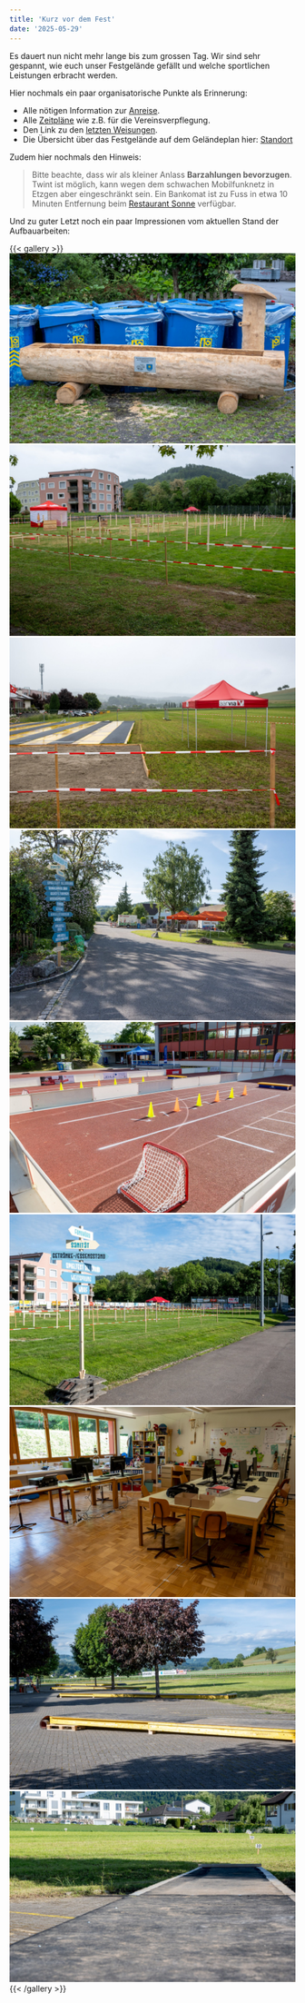 ```yaml
---
title: 'Kurz vor dem Fest'
date: '2025-05-29'
---
```


Es dauert nun nicht mehr lange bis zum grossen Tag.
Wir sind sehr gespannt, wie euch unser Festgelände gefällt
und welche sportlichen Leistungen erbracht werden.

Hier nochmals ein paar organisatorische Punkte als Erinnerung:

* Alle nötigen Information zur [Anreise](/turnbetrieb/anreise).
* Alle [Zeitpläne](/turnbetrieb/zeitplane/) wie z.B. für die Vereinsverpflegung.
* Den Link zu den [letzten Weisungen](/turnbetrieb/letzteweisungen).
* Die Übersicht über das Festgelände auf dem Geländeplan hier: [Standort](/turnbetrieb/standort/)

Zudem hier nochmals den Hinweis:

> Bitte beachte, dass wir als kleiner Anlass **Barzahlungen bevorzugen**.
> Twint ist möglich, kann wegen dem schwachen Mobilfunknetz in Etzgen aber eingeschränkt sein.
> Ein Bankomat ist zu Fuss in etwa 10 Minuten Entfernung beim [Restaurant Sonne](https://maps.app.goo.gl/ZXHdKX7eyhJB3aKc8) verfügbar.

Und zu guter Letzt noch ein paar Impressionen vom aktuellen Stand der Aufbauarbeiten:

{{< gallery >}}
  <img src="images/1.jpg" class="grid-w33" />
  <img src="images/2.jpg" class="grid-w33" />
  <img src="images/3.jpg" class="grid-w33" />
  <img src="images/4.jpg" class="grid-w33" />
  <img src="images/5.jpg" class="grid-w33" />
  <img src="images/6.jpg" class="grid-w33" />
  <img src="images/7.jpg" class="grid-w33" />
  <img src="images/8.jpg" class="grid-w33" />
  <img src="images/9.jpg" class="grid-w33" />
{{< /gallery >}}
